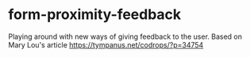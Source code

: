# form-proximity-feedback
Playing around with new ways of giving feedback to the user. Based on Mary Lou's article https://tympanus.net/codrops/?p=34754
